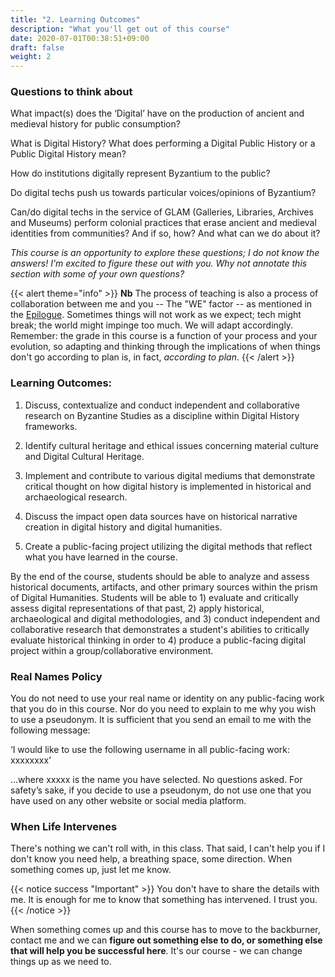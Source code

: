 ```yaml
---
title: "2. Learning Outcomes"
description: "What you'll get out of this course"
date: 2020-07-01T00:38:51+09:00
draft: false
weight: 2
---
```



### Questions to think about

What impact(s) does the ‘Digital’ have on the production of ancient and medieval history for public consumption? 

What is Digital History? What does performing a Digital Public History or a Public Digital History mean?

How do institutions digitally represent Byzantium to the public?

Do digital techs push us towards particular voices/opinions of Byzantium?

Can/do digital techs in the service of GLAM (Galleries, Libraries, Archives and Museums) perform colonial practices that erase ancient and medieval identities from communities? And if so, how? And what can we do about it?

_This course is an opportunity to explore these questions; I do not know the answers! I'm excited to figure these out with you. Why not annotate this section with some of your own questions?_

{{< alert theme="info" >}}
**Nb** The process of teaching is also a process of collaboration between me and you -- The "WE" factor -- as mentioned in the [Epilogue](https://digitalbyzantine.netlify.app/docs/1-coursedescription/#:~:text=for%20public%20consumption%3F-,Epilogue%3A,-You%20will%20notice). Sometimes things will not work as we expect; tech might break; the world might impinge too much. We will adapt accordingly. Remember: the grade in this course is a function of your process and your evolution, so adapting and thinking through the implications of when things don't go according to plan is, in fact, _according to plan_.
{{< /alert >}}

### Learning Outcomes:

1) Discuss, contextualize and conduct independent and collaborative research on Byzantine Studies as a discipline within Digital History frameworks.

2) Identify cultural heritage and ethical issues concerning material culture and Digital Cultural Heritage.

3) Implement and contribute to various digital mediums that demonstrate critical thought on how digital history is implemented in historical and archaeological research. 

4) Discuss the impact open data sources have on historical narrative creation in digital history and digital humanities.
  
5) Create a public-facing project utilizing the digital methods that reflect what you have learned in the course. 

By the end of the course, students should be able to analyze and assess historical documents, artifacts, and other primary sources within the prism of Digital Humanities. Students will be able to 1) evaluate and critically assess digital representations of that past, 2) apply historical, archaeological and digital methodologies, and 3) conduct independent and collaborative research that demonstrates a student's abilities to critically evaluate historical thinking in order to 4) produce a public-facing digital project within a group/collaborative environment.

### Real Names Policy

You do not need to use your real name or identity on any public-facing work that you do in this course. Nor do you need to explain to me why you wish to use a pseudonym. It is sufficient that you send an email to me with the following message:

‘I would like to use the following username in all public-facing work: xxxxxxxx’

…where xxxxx is the name you have selected. No questions asked. For safety’s sake, if you decide to use a pseudonym, do not use one that you have used on any other website or social media platform.

### When Life Intervenes

There's nothing we can't roll with, in this class. That said, I can't help you if I don't know you need help, a breathing space, some direction. When something comes up, just let me know.

{{< notice success "Important" >}} You don't have to share the details with me. It is enough for me to know that something has intervened. I trust you.
{{< /notice >}}

When something comes up and this course has to move to the backburner, contact me and we can **figure out something else to do, or something else that will help you be successful here**. It's our course - we can change things up as we need to.
